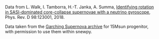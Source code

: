 Data from L. Walk, I. Tamborra, H.-T. Janka, A. Summa, [Identifying rotation in SASI-dominated core-collapse supernovae with a neutrino gyroscope](https://arxiv.org/abs/1807.02366), Phys. Rev. D 98:123001, 2018.

Data taken from the [Garching Supernova archive](https://arxiv.org/abs/1807.02366) for 15Msun progenitor, with permission to use them within snewpy.
